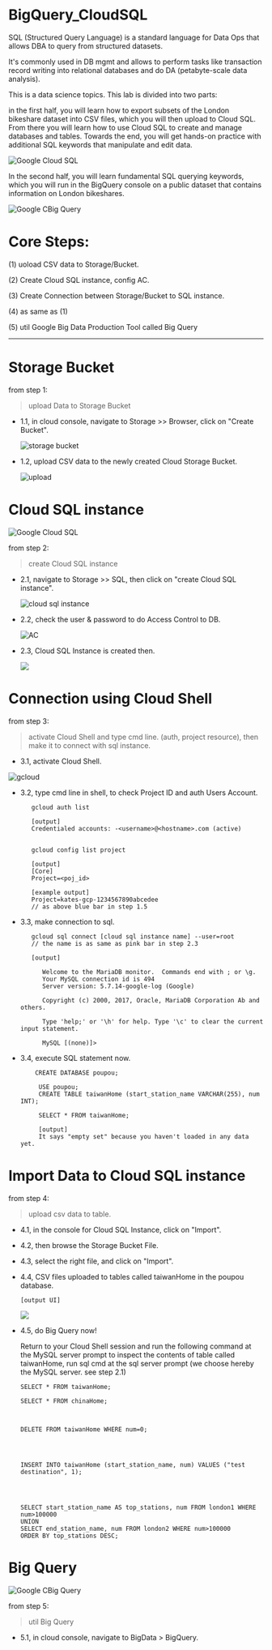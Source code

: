 # BigQuery_CloudSQL

SQL (Structured Query Language) is a standard language for Data Ops that allows DBA to query from structured datasets. 

It's commonly used in DB mgmt and allows to perform tasks like transaction record writing into relational databases and do DA (petabyte-scale data analysis).

This is a data science topics. This lab is divided into two parts: 

in the first half, you will learn how to export subsets of the London bikeshare dataset into CSV files, which you will then upload to Cloud SQL. From there you will learn how to use Cloud SQL to create and manage databases and tables. Towards the end, you will get hands-on practice with additional SQL keywords that manipulate and edit data.

![Google Cloud SQL](https://raw.githubusercontent.com/QueenieCplusplus/BigQuery_CloudSQL/main/google-cloud-sql.jpg)

In the second half, you will learn fundamental SQL querying keywords, which you will run in the BigQuery console on a public dataset that contains information on London bikeshares.

![Google CBig Query](https://raw.githubusercontent.com/QueenieCplusplus/BigQuery_CloudSQL/main/google-bigquery.jpg)


# Core Steps:

(1) uoload CSV data to Storage/Bucket.

(2) Create Cloud SQL instance, config AC.

(3) Create Connection between Storage/Bucket to SQL instance.

(4) as same as (1)

(5) util Google Big Data Production Tool called Big Query

--------------

# Storage Bucket

from step 1:

> upload Data to Storage Bucket

* 1.1, in cloud console, navigate to Storage >> Browser, click on "Create Bucket".


    ![storage bucket](https://cdn.qwiklabs.com/MJaLpJcY4bF7yM0I4XC%2BlzCe3F32kXqqayPLGZ5vK4Q%3D)
    
* 1.2, upload CSV data to the newly created Cloud Storage Bucket.

    ![upload](https://cdn.qwiklabs.com/O0gGDUAw3%2BKFgvwpeQvYtmRFgfAlChH09mZMXpztL%2FM%3D)
    
# Cloud SQL instance

![Google Cloud SQL](https://raw.githubusercontent.com/QueenieCplusplus/BigQuery_CloudSQL/main/google-cloud-sql.jpg)

from step 2:

> create Cloud SQL instance

* 2.1, navigate to Storage >> SQL, then click on "create Cloud SQL instance".

    ![cloud sql instance](https://raw.githubusercontent.com/QueenieCplusplus/BigQuery_CloudSQL/main/sql_instance.png)

* 2.2, check the user & password to do Access Control to DB.

    ![AC](https://raw.githubusercontent.com/QueenieCplusplus/BigQuery_CloudSQL/main/AC.png)

* 2.3, Cloud SQL Instance is created then.

    ![](https://raw.githubusercontent.com/QueenieCplusplus/BigQuery_CloudSQL/main/cloud_sql_instance_created_1.png)

# Connection using Cloud Shell

from step 3:

> activate Cloud Shell and type cmd line. (auth, project resource), then make it to connect with sql instance.

* 3.1, activate Cloud Shell.

![gcloud](https://raw.githubusercontent.com/QueenieCplusplus/BigQuery_CloudSQL/main/Cloud%20Shell.png)

* 3.2, type cmd line in shell, to check Project ID and auth Users Account.

         gcloud auth list
         
         [output]
         Credentialed accounts: -<username>@<hostname>.com (active)
     
         
         gcloud config list project
         
         [output]
         [Core]
         Project=<poj_id>
         
         [example output]
         Project=kates-gcp-1234567890abcedee
         // as above blue bar in step 1.5


* 3.3, make connection to sql.

         gcloud sql connect [cloud sql instance name] --user=root
         // the name is as same as pink bar in step 2.3

         [output]
         
            Welcome to the MariaDB monitor.  Commands end with ; or \g.
            Your MySQL connection id is 494
            Server version: 5.7.14-google-log (Google)

            Copyright (c) 2000, 2017, Oracle, MariaDB Corporation Ab and others.

            Type 'help;' or '\h' for help. Type '\c' to clear the current input statement.

            MySQL [(none)]>
            
 * 3.4, execute SQL statement now.
  
           CREATE DATABASE poupou;
           
            USE poupou;
            CREATE TABLE taiwanHome (start_station_name VARCHAR(255), num INT);
            
            SELECT * FROM taiwanHome;
            
            [output]
            It says "empty set" because you haven't loaded in any data yet.
  
 # Import Data to  Cloud SQL instance
  
  from step 4:
  
  > upload csv data to table.
  
  * 4.1, in the console for Cloud SQL Instance, click on "Import".
  
  * 4.2, then browse the Storage Bucket File.
  
  * 4.3, select the right file, and click on "Import".
  
  * 4.4, CSV files uploaded to tables called taiwanHome in the poupou database.

        [output UI]
        
      ![](https://raw.githubusercontent.com/QueenieCplusplus/BigQuery_CloudSQL/main/import.png)
      
  * 4.5, do Big Query now!
  
       Return to your Cloud Shell session and run the following command at the MySQL server prompt to inspect the contents of table called taiwanHome, run sql cmd at the sql server prompt (we choose hereby the MySQL server. see step 2.1)

        SELECT * FROM taiwanHome;

        SELECT * FROM chinaHome;



        DELETE FROM taiwanHome WHERE num=0;




        INSERT INTO taiwanHome (start_station_name, num) VALUES ("test destination", 1);




        SELECT start_station_name AS top_stations, num FROM london1 WHERE num>100000
        UNION
        SELECT end_station_name, num FROM london2 WHERE num>100000
        ORDER BY top_stations DESC;


# Big Query

![Google CBig Query](https://raw.githubusercontent.com/QueenieCplusplus/BigQuery_CloudSQL/main/google-bigquery.jpg)

from step 5:

> util Big Query

* 5.1, in cloud console, navigate to BigData > BigQuery.
